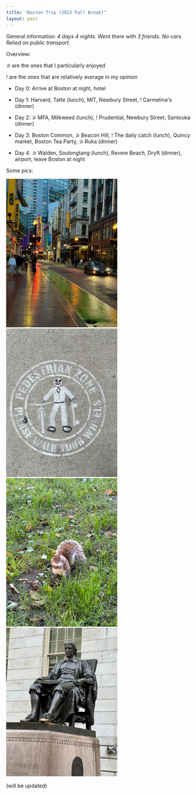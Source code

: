 ```yaml
---
title: "Boston Trip (2023 Fall Break)"
layout: post
---
```

General information: _4 days 4 nights. Went there with 3 friends. No cars. Relied on public transport._

Overview:

✰ are the ones that I particularly enjoyed

! are the ones that are relatively average in my opinion

* Day 0: Arrive at Boston at night, hotel

* Day 1: Harvard, Tatte (lunch), MIT, Newbury Street, ! Carmelina's (dinner)

* Day 2: ✰ MFA, Milkweed (lunch), ! Prudential, Newbury Street, Santouka (dinner)

* Day 3: Boston Common, ✰ Beacon Hill, ! The daily catch (lunch), Quincy market, Boston Tea Party, ✰ Ruka (dinner)

* Day 4: ✰ Walden, Soulongtang (lunch), Revere Beach, Dryft (dinner), airport, leave Boston at night

Some pics: 

<img src="/assets/bos1.jpg" alt="Bos street view" width="302" height="403"> 

<img src="/assets/bos2.jpg" alt="Pedestrian zone" width="302" height="403"> 

<img src="/assets/bos3.jpg" alt="Squirrel" width="302" height="403"> 

<img src="/assets/bos4.jpg" alt="John Harvard" width="302" height="403"> 

(will be updated)
